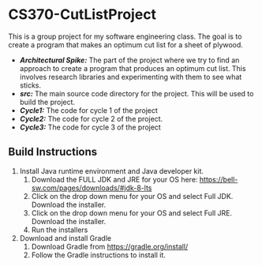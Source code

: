 # CS370-CutListProject
 
This is a group project for my software engineering class. The goal is to create a program that makes an optimum cut
list for a sheet of plywood. 

- _**Architectural Spike:**_ The part of the project where we try to find an approach to create a program that produces an optimum cut list. This involves research libraries and experimenting with them to see what sticks.
- _**src:**_ The main source code directory for the project. This will be used to build the project.
- _**Cycle1:**_ The code for cycle 1 of the project
- _**Cycle2:**_ The code for cycle 2 of the project.
- _**Cycle3:**_ The code for cycle 3 of the project

## Build Instructions

1. Install Java runtime environment and Java developer kit.
   1. Download the FULL JDK and JRE for your OS here: https://bell-sw.com/pages/downloads/#jdk-8-lts
   2. Click on the drop down menu for your OS and select Full JDK. Download the installer.
   3. Click on the drop down menu for your OS and select Full JRE. Download the installer.
   4. Run the installers
2. Download and install Gradle
   1. Download Gradle from https://gradle.org/install/
   2. Follow the Gradle instructions to install it.